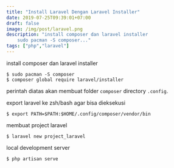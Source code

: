 ```yaml
---
title: "Install Laravel Dengan Laravel Installer"
date: 2019-07-25T09:39:01+07:00
draft: false
image: /img/post/laravel.png
description: "install composer dan laravel installer
    sudo pacman -S composer..."
tags: ["php","laravel"]
---
```


install composer dan laravel installer

    $ sudo pacman -S composer
    $ composer global require laravel/installer
    
perintah diatas akan membuat folder <code>composer</code> directory <code>.config</code>.


export laravel ke zsh/bash agar bisa dieksekusi

    $ export PATH=$PATH:$HOME/.config/composer/vendor/bin

membuat project laravel

    $ laravel new project_laravel

local development server

    $ php artisan serve
